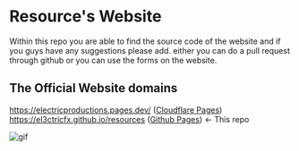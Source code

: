 # Resource's Website

Within this repo you are able to find the source code of the website and if you guys have any suggestions please add. either you can do a pull request through github or you can use the forms on the website.

## The Official Website domains

https://electricproductions.pages.dev/ (<a href="https://electricproductions.pages.dev/">Cloudflare Pages</a>) <br>
https://el3ctricfx.github.io/resources (<a href="https://el3ctricfx.github.io/Resources/">Github Pages</a>) <- This repo


![gif](https://github.com/user-attachments/assets/5ec2f388-9951-4f1c-a407-b5e75edee26c)



